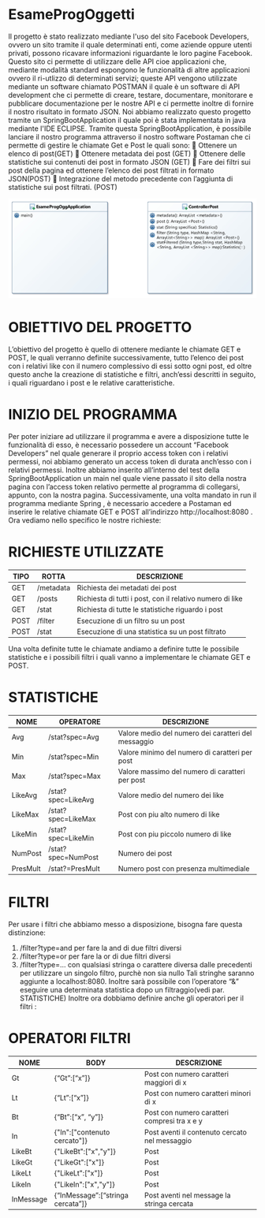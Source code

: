 # EsameProgOggetti
 Il progetto è stato realizzato mediante l'uso del sito Facebook Developers, ovvero un sito tramite il quale determinati enti, come aziende oppure utenti privati, possono ricavare informazioni riguardante le loro pagine Facebook. Questo sito ci permette di utilizzare delle API cioe applicazioni che, mediante modalità standard espongono le funzionalità di altre applicazioni ovvero il ri-utlizzo di determinati servizi; queste API vengono utilizzate mediante un software chiamato POSTMAN il quale è un software di API development che ci permette di  creare, testare, documentare, monitorare e pubblicare documentazione per le nostre API e ci permette inoltre di fornire il nostro risultato in formato JSON. Noi abbiamo realizzato questo progetto tramite un SpringBootApplication il quale poi è stata implementata in java mediante l'IDE ECLIPSE. Tramite questa SpringBootApplication, è possibile lanciare il nostro programma attraverso il nostro software Postaman che ci permette di gestire le chiamate Get e Post le quali sono:
	Ottenere un elenco di post(GET)
	Ottenere metadata dei post (GET)
	Ottenere delle statistiche sui contenuti dei post in formato JSON (GET)
	Fare dei filtri sui post della pagina ed ottenere l’elenco dei post filtrati in formato JSON(POST)
	Integrazione del metodo precedente con l’aggiunta di statistiche sui post filtrati. (POST)

![alt text](https://github.com/SamueleDelMoro/EsameProgOggetti/blob/master/diagrammi%20UML/Esame%20Application.jpg)




# OBIETTIVO DEL PROGETTO
L’obiettivo del progetto è quello di ottenere mediante le chiamate GET e POST, le quali verranno definite successivamente, tutto l’elenco dei post con i relativi like con il numero complessivo di essi sotto ogni post, ed oltre questo anche la creazione di statistiche e filtri, anch’essi descritti in seguito, i quali riguardano i post e le relative caratteristiche.
# INIZIO DEL PROGRAMMA
Per poter iniziare ad utilizzare il programma e avere a disposizione tutte le funzionalità di esso, è necessario possedere un account “Facebook Developers” nel quale generare il proprio access token con i relativi permessi, noi abbiamo generato un access token di durata anch’esso con i relativi permessi. Inoltre abbiamo inserito all’interno del test della SpringBootApplication un main nel quale viene passato il sito della nostra pagina con l’access token relativo permette al programma di collegarsi, appunto, con la nostra pagina. Successivamente, una volta mandato in run il programma mediante Spring , è necessario accedere a Postaman ed inserire le relative chiamate GET e POST all’indirizzo http://localhost:8080 . Ora vediamo nello specifico le nostre richieste: 
# RICHIESTE UTILIZZATE


| TIPO 	| ROTTA | DESCRIZIONE |
| --- | --- | --- |
| GET	| /metadata	| Richiesta dei metadati dei post |
| GET | /posts	| Richiesta di tutti i post, con il relativo numero di like |
| GET | /stat	| Richiesta di tutte le statistiche riguardo i post |
| POST	| /filter 	| Esecuzione di un filtro su un post |
| POST | /stat | Esecuzione di una statistica su un post filtrato |


Una volta definite tutte le chiamate andiamo a definire tutte le possibile statistiche e i possibili filtri i quali vanno a implementare le chiamate GET e POST.

# STATISTICHE
| NOME |	OPERATORE	| DESCRIZIONE |
| --- | --- | --- |
| Avg	| /stat?spec=Avg	| Valore medio del numero dei caratteri del messaggio |
| Min	| /stat?spec=Min |	Valore minimo del numero di caratteri per post |
| Max	| /stat?spec=Max	| Valore massimo del numero di caratteri per post |
| LikeAvg | /stat?spec=LikeAvg | Valore medio del numero dei like |
| LikeMax | /stat?spec=LikeMax | Post con piu alto numero di like |
| LikeMin | /stat?spec=LikeMin | Post con piu piccolo numero di like |
| NumPost	| /stat?spec=NumPost	| Numero dei post |
| PresMult	| /stat?=PresMult	| Numero post con presenza multimediale |

# FILTRI
Per usare i filtri che abbiamo messo a disposizione, bisogna fare questa distinzione:
1. /filter?type=and per fare la and di due filtri diversi
2. /filter?type=or per fare la or di due filtri diversi
3. /filter?type=… con qualsiasi stringa o carattere diversa dalle precedenti per utilizzare un singolo filtro, purchè non sia nullo Tali stringhe saranno aggiunte a localhost:8080. Inoltre sarà possibile con l’operatore “&” eseguire una determinata statistica dopo un filtraggio(vedi par. STATISTICHE)
Inoltre ora dobbiamo definire anche gli operatori per il filtri :
# OPERATORI FILTRI
| NOME |	BODY	| DESCRIZIONE |
| --- | --- | --- |
| Gt	| {“Gt”:[“x”]}	| Post con numero caratteri maggiori di x |
| Lt	| {“Lt”:[“x”]}	| Post con numero caratteri minori di x |
| Bt	| {“Bt”:[“x”, “y”]} |	Post con numero caratteri compresi tra x e y |
| In | {"In":["contenuto cercato"]} | Post aventi il contenuto cercato nel messaggio |
| LikeBt | {"LikeBt":["x","y"]} | Post 
| LikeGt | {"LikeGt":["x"]} | Post 
| LikeLt | {"LikeLt":["x"]} | Post 
| LikeIn | {"LikeIn":["x","y"]} | Post 
| InMessage	| {“InMessage”:[“stringa cercata”]}	| Post aventi nel message la stringa cercata |



